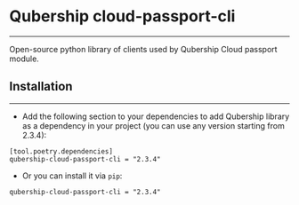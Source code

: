 # Qubership cloud-passport-cli

---

Open-source python library of clients used by Qubership Cloud passport module.

## Installation

---

- Add the following section to your dependencies to add Qubership library as a dependency in your project (you can use any version starting from 2.3.4):
```
[tool.poetry.dependencies]
qubership-cloud-passport-cli = "2.3.4"
```
- Or you can install it via `pip`:
```
qubership-cloud-passport-cli = "2.3.4"
```